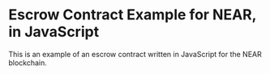 # Escrow Contract Example for NEAR, in JavaScript

This is an example of an escrow contract written in JavaScript for the NEAR blockchain. 